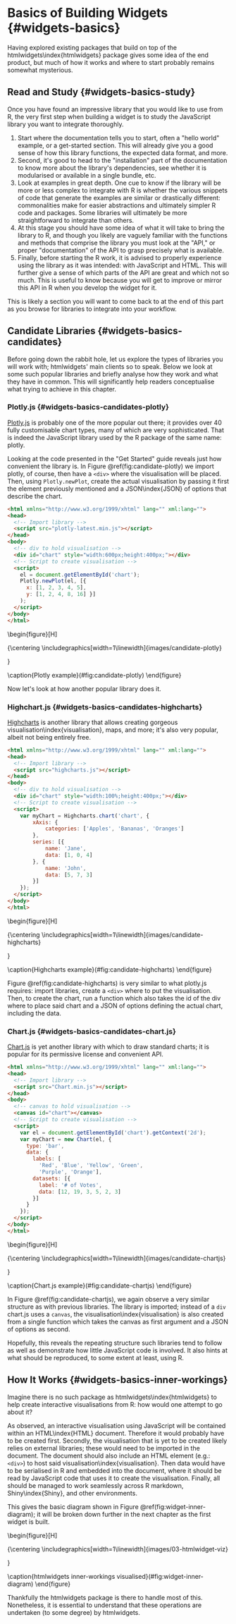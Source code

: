 # Basics of Building Widgets {#widgets-basics}

Having explored existing packages that build on top of the htmlwidgets\index{htmlwidgets} package gives some idea of the end product, but much of how it works and where to start probably remains somewhat mysterious. 



## Read and Study {#widgets-basics-study}

Once you have found an impressive library that you would like to use from R, the very first step when building a widget is to study the JavaScript library you want to integrate thoroughly. 

1. Start where the documentation tells you to start, often a "hello world" example, or a get-started section. This will already give you a good sense of how this library functions, the expected data format, and more.
2. Second, it's good to head to the "installation" part of the documentation to know more about the library's dependencies, see whether it is modularised or available in a single bundle, etc.
3. Look at examples in great depth. One cue to know if the library will be more or less complex to integrate with R is whether the various snippets of code that generate the examples are similar or drastically different: commonalities make for easier abstractions and ultimately simpler R code and packages. Some libraries will ultimately be more straightforward to integrate than others.
4. At this stage you should have some idea of what it will take to bring the library to R, and though you likely are vaguely familiar with the functions and methods that comprise the library you must look at the "API," or proper "documentation" of the API to grasp precisely what is available.
5. Finally, before starting the R work, it is advised to properly experience using the library as it was intended: with JavaScript and HTML. This will further give a sense of which parts of the API are great and which not so much. This is useful to know because you will get to improve or mirror this API in R when you develop the widget for it.

This is likely a section you will want to come back to at the end of this part as you browse for libraries to integrate into your workflow.

## Candidate Libraries {#widgets-basics-candidates}

Before going down the rabbit hole, let us explore the types of libraries you will work with; htmlwidgets' main clients so to speak. Below we look at some such popular libraries and briefly analyse how they work and what they have in common. This will significantly help readers conceptualise what trying to achieve in this chapter.

### Plotly.js {#widgets-basics-candidates-plotly}

[Plotly.js](https://plotly.com/javascript/) is probably one of the more popular out there; it provides over 40 fully customisable chart types, many of which are very sophisticated. That is indeed the JavaScript library used by the R package of the same name: plotly.

Looking at the code presented in the "Get Started" guide reveals just how convenient the library is. In Figure \@ref(fig:candidate-plotly) we import plotly, of course, then have a `<div>` where the visualisation will be placed. Then, using `Plotly.newPlot`, create the actual visualisation by passing it first the element previously mentioned and a JSON\index{JSON} of options that describe the chart.

```html
<html xmlns="http://www.w3.org/1999/xhtml" lang="" xml:lang="">
<head>
  <!-- Import library -->
  <script src="plotly-latest.min.js"></script>
</head>
<body>
  <!-- div to hold visualisation -->
  <div id="chart" style="width:600px;height:400px;"></div>
  <!-- Script to create visualisation -->
  <script>
    el = document.getElementById('chart');
    Plotly.newPlot(el, [{
      x: [1, 2, 3, 4, 5],
      y: [1, 2, 4, 8, 16] }]
    );
  </script>
</body>
</html>
```

\begin{figure}[H]

{\centering \includegraphics[width=1\linewidth]{images/candidate-plotly} 

}

\caption{Plotly example}(\#fig:candidate-plotly)
\end{figure}

Now let's look at how another popular library does it.

### Highchart.js {#widgets-basics-candidates-highcharts}

[Highcharts](https://www.highcharts.com/) is another library that allows creating gorgeous visualisation\index{visualisation}, maps, and more; it's also very popular, albeit not being entirely free.

```html
<html xmlns="http://www.w3.org/1999/xhtml" lang="" xml:lang="">
<head>
  <!-- Import library -->
  <script src="highcharts.js"></script>
</head>
<body>
  <!-- div to hold visualisation -->
  <div id="chart" style="width:100%;height:400px;"></div>
  <!-- Script to create visualisation -->
  <script>
    var myChart = Highcharts.chart('chart', {
        xAxis: {
            categories: ['Apples', 'Bananas', 'Oranges']
        },
        series: [{
            name: 'Jane',
            data: [1, 0, 4]
        }, {
            name: 'John',
            data: [5, 7, 3]
        }]
    });
  </script>
</body>
</html>
```

\begin{figure}[H]

{\centering \includegraphics[width=1\linewidth]{images/candidate-highcharts} 

}

\caption{Highcharts example}(\#fig:candidate-highcharts)
\end{figure}

Figure \@ref(fig:candidate-highcharts) is very similar to what plotly.js requires: import libraries, create a `<div>` where to put the visualisation. Then, to create the chart, run a function which also takes the id of the div where to place said chart and a JSON of options defining the actual chart, including the data.

### Chart.js {#widgets-basics-candidates-chart.js}

[Chart.js](https://www.chartjs.org/) is yet another library with which to draw standard charts; it is popular for its permissive license and convenient API.

```html
<html xmlns="http://www.w3.org/1999/xhtml" lang="" xml:lang="">
<head>
  <!-- Import library -->
  <script src="Chart.min.js"></script>
</head>
<body>
  <!-- canvas to hold visualisation -->
  <canvas id="chart"></canvas>
  <!-- Script to create visualisation -->
  <script>
    var el = document.getElementById('chart').getContext('2d');    
    var myChart = new Chart(el, {
      type: 'bar',
      data: {
        labels: [
          'Red', 'Blue', 'Yellow', 'Green', 
          'Purple', 'Orange'],
        datasets: [{
          label: '# of Votes',
          data: [12, 19, 3, 5, 2, 3]
        }]
      }
    });
  </script>
</body>
</html>
```

\begin{figure}[H]

{\centering \includegraphics[width=1\linewidth]{images/candidate-chartjs} 

}

\caption{Chart.js example}(\#fig:candidate-chartjs)
\end{figure}

In Figure \@ref(fig:candidate-chartjs), we again observe a very similar structure as with previous libraries. The library is imported; instead of a `div` chart.js uses a `canvas`, the visualisation\index{visualisation} is also created from a single function which takes the canvas as first argument and a JSON of options as second.

Hopefully, this reveals the repeating structure such libraries tend to follow as well as demonstrate how little JavaScript code is involved. It also hints at what should be reproduced, to some extent at least, using R.

## How It Works {#widgets-basics-inner-workings}

Imagine there is no such package as htmlwidgets\index{htmlwidgets} to help create interactive visualisations from R: how would one attempt to go about it?

As observed, an interactive visualisation using JavaScript will be contained within an HTML\index{HTML} document. Therefore it would probably have to be created first. Secondly, the visualisation that is yet to be created likely relies on external libraries; these would need to be imported in the document. The document should also include an HTML element (e.g.: `<div>`) to host said visualisation\index{visualisation}. Then data would have to be serialised in R and embedded into the document, where it should be read by JavaScript code that uses it to create the visualisation. Finally, all should be managed to work seamlessly across R markdown, Shiny\index{Shiny}, and other environments.

This gives the basic diagram shown in Figure \@ref(fig:widget-inner-diagram); it will be broken down further in the next chapter as the first widget is built.

\begin{figure}[H]

{\centering \includegraphics[width=1\linewidth]{images/03-htmlwidget-viz} 

}

\caption{htmlwidgets inner-workings visualised}(\#fig:widget-inner-diagram)
\end{figure}

Thankfully the htmlwidgets package is there to handle most of this. Nonetheless, it is essential to understand that these operations are undertaken (to some degree) by htmlwidgets.
